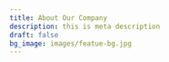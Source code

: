```yaml
---
title: About Our Company
description: this is meta description
draft: false
bg_image: images/featue-bg.jpg
---
```

